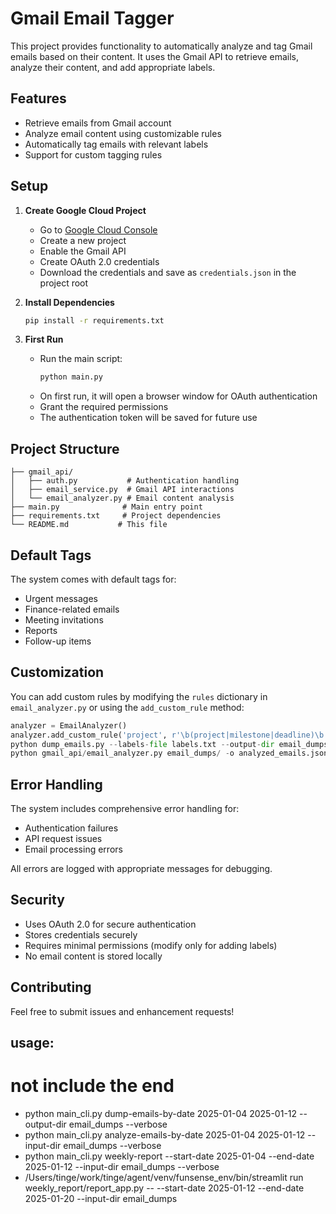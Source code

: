 # Gmail Email Tagger

This project provides functionality to automatically analyze and tag Gmail emails based on their content. It uses the Gmail API to retrieve emails, analyze their content, and add appropriate labels.

## Features

- Retrieve emails from Gmail account
- Analyze email content using customizable rules
- Automatically tag emails with relevant labels
- Support for custom tagging rules

## Setup

1. **Create Google Cloud Project**
   - Go to [Google Cloud Console](https://console.cloud.google.com)
   - Create a new project
   - Enable the Gmail API
   - Create OAuth 2.0 credentials
   - Download the credentials and save as `credentials.json` in the project root

2. **Install Dependencies**
   ```bash
   pip install -r requirements.txt
   ```

3. **First Run**
   - Run the main script:
     ```bash
     python main.py
     ```
   - On first run, it will open a browser window for OAuth authentication
   - Grant the required permissions
   - The authentication token will be saved for future use

## Project Structure

```
├── gmail_api/
│   ├── auth.py           # Authentication handling
│   ├── email_service.py  # Gmail API interactions
│   └── email_analyzer.py # Email content analysis
├── main.py              # Main entry point
├── requirements.txt     # Project dependencies
└── README.md           # This file
```

## Default Tags

The system comes with default tags for:
- Urgent messages
- Finance-related emails
- Meeting invitations
- Reports
- Follow-up items

## Customization

You can add custom rules by modifying the `rules` dictionary in `email_analyzer.py` or using the `add_custom_rule` method:

```python
analyzer = EmailAnalyzer()
analyzer.add_custom_rule('project', r'\b(project|milestone|deadline)\b')
python dump_emails.py --labels-file labels.txt --output-dir email_dumps --verbose
python gmail_api/email_analyzer.py email_dumps/ -o analyzed_emails.json --verbose
```

## Error Handling

The system includes comprehensive error handling for:
- Authentication failures
- API request issues
- Email processing errors

All errors are logged with appropriate messages for debugging.

## Security

- Uses OAuth 2.0 for secure authentication
- Stores credentials securely
- Requires minimal permissions (modify only for adding labels)
- No email content is stored locally

## Contributing

Feel free to submit issues and enhancement requests!



## usage:
 # not include the end
 - python main_cli.py dump-emails-by-date 2025-01-04 2025-01-12 --output-dir email_dumps --verbose
 - python main_cli.py analyze-emails-by-date 2025-01-04 2025-01-12 --input-dir email_dumps  --verbose
 - python main_cli.py weekly-report --start-date 2025-01-04 --end-date 2025-01-12 --input-dir email_dumps --verbose
 - /Users/tinge/work/tinge/agent/venv/funsense_env/bin/streamlit run weekly_report/report_app.py -- --start-date 2025-01-12 --end-date 2025-01-20 --input-dir email_dumps
